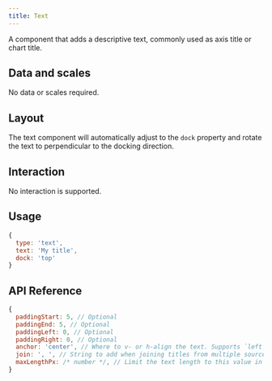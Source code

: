 ```yaml
---
title: Text
---
```


A component that adds a descriptive text, commonly used as axis title or chart title.

## Data and scales

No data or scales required.

## Layout

The text component will automatically adjust to the `dock` property and rotate the text to perpendicular to the docking direction.

## Interaction

No interaction is supported.

## Usage

```js
{
  type: 'text',
  text: 'My title',
  dock: 'top'
}
```

## API Reference

```js
{
  paddingStart: 5, // Optional
  paddingEnd: 5, // Optional
  paddingLeft: 0, // Optional
  paddingRight: 0, // Optional
  anchor: 'center', // Where to v- or h-align the text. Supports `left`, `right`, `top`, `bottom` and `center` // Optional
  join: ', ', // String to add when joining titles from multiple sources // Optional
  maxLengthPx: /* number */, // Limit the text length to this value in pixels // Optional
}
```

